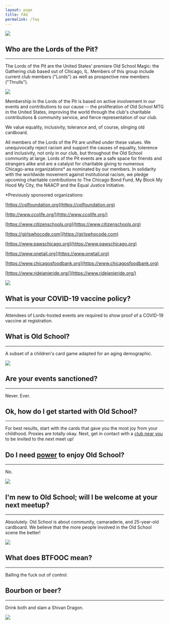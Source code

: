 ```yaml
---
layout: page
title: FAQ
permalink: /faq
---
```


![](/assets/images/site/faq.jpg)

## Who are the Lords of the Pit?

---

The Lords of the Pit are the United States' premiere Old School Magic: the Gathering club based out of Chicago, IL. Members of this group include current club members ("Lords") as well as prospective new members ("Thrulls").

![](/assets/images/2019/08/lotp.jpg)

Membership in the Lords of the Pit is based on active involvement in our events and contributions to our cause -- the proliferation of Old School MTG in the United States, improving the world through the club's charitable contributions & community service, and fierce representation of our club.

We value equality, inclusivity, tolerance and, of course, slinging old cardboard. 

All members of the Lords of the Pit are unified under these values. We unequivocally reject racism and support the causes of equality, tolerence and inclusivity, not only in our club, but throughout the Old School community at large. Lords of the Pit events are a safe space for friends and strangers alike and are a catalyst for charitable giving to numerous Chicago-area organizations* as nominated by our members. In solidarity with the worldwide movement against institutional racism, we pledge upcoming charitable contributions to The Chicago Bond Fund, My Block My Hood My City, the NAACP and the Equal Justice Initiative.

*Previously sponsored organizations:

[https://cplfoundation.org](https://cplfoundation.org)

[http://www.ccolife.org/](http://www.ccolife.org/)

[https://www.citizenschools.org](https://www.citizenschools.org)

[https://girlswhocode.com](https://girlswhocode.com)

[https://www.pawschicago.org](https://www.pawschicago.org)

[https://www.onetail.org](https://www.onetail.org)

[https://www.chicagosfoodbank.org](https://www.chicagosfoodbank.org)

[https://www.ridejanieride.org/](https://www.ridejanieride.org/)

![](/assets/images/2019/09/OSPB19LOTPFront.jpg)

## What is your COVID-19 vaccine policy?

---

Attendees of Lords-hosted events are required to show proof of a COVID-19 vaccine at registration.

## What is Old School?

---

A subset of a children's card game adapted for an aging demographic.

![](/assets/images/2019/11/IMG_20191109_154113-1.jpg)

## Are your events sanctioned?

---

Never. Ever.

## Ok, how do I get started with Old School?

---

For best results, start with the cards that gave you the most joy from your childhood. Proxies are totally okay. Next, get in contact with a [club near you](/clubs) to be invited to the next meet up!

## Do I need [power](https://en.wikipedia.org/wiki/Power_Nine) to enjoy Old School?

---

No.

![](/assets/images/2019/11/IMG_7946.jpg)

## I'm new to Old School; will I be welcome at your next meetup?

---

Absolutely. Old School is about community, camaraderie, and 25-year-old cardboard. We believe that the more people involved in the Old School scene the better!

![](/assets/images/2019/11/IMG-4935.JPG.png)

## What does BTFOOC mean?

---

Balling the fuck out of control.

## Bourbon or beer?

---

Drink both and slam a Shivan Dragon.

![](/assets/images/2019/12/LOTPtoydrive2019.jpg)
